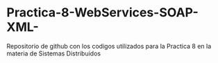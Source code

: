 # Practica-8-WebServices-SOAP-XML-
Repositorio de github con los codigos utilizados para la Practica 8 en la materia de Sistemas Distribuidos
